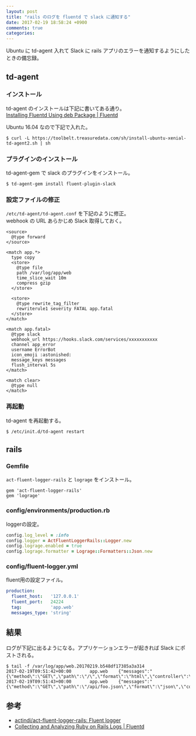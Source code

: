 ```yaml
---
layout: post
title: "rails のログを fluentd で slack に通知する"
date: 2017-02-19 18:58:24 +0900
comments: true
categories:
---
```


Ubuntu に td-agent 入れて Slack に rails アプリのエラーを通知するようにしたときの備忘録。  

## td-agent

### インストール
td-agent のインストールは下記に書いてある通り。  
[Installing Fluentd Using deb Package | Fluentd](http://docs.fluentd.org/v0.12/articles/install-by-deb)

Ubuntu 16.04 なので下記で入れた。  

    $ curl -L https://toolbelt.treasuredata.com/sh/install-ubuntu-xenial-td-agent2.sh | sh

### プラグインのインストール
td-agent-gem で slack のプラグインをインストール。  

    $ td-agent-gem install fluent-plugin-slack

### 設定ファイルの修正
`/etc/td-agent/td-agent.conf` を下記のように修正。  
webhook の URL あらかじめ Slack 取得しておく。  

```
<source>
  @type forward
</source>

<match app.*>
  type copy
  <store>
    @type file
    path /var/log/app/web
    time_slice_wait 10m
    compress gzip
  </store>

  <store>
    @type rewrite_tag_filter
    rewriterule1 severity FATAL app.fatal
  </store>
</match>

<match app.fatal>
  @type slack
  webhook_url https://hooks.slack.com/services/xxxxxxxxxxx
  channel app_error
  username ErrorBot
  icon_emoji :astonished:
  message_keys messages
  flush_interval 5s
</match>

<match clear>
  @type null
</match>
```

### 再起動
td-agent を再起動する。  

    $ /etc/init.d/td-agent restart

## rails

### Gemfile
`act-fluent-logger-rails` と `lograge` をインストール。  

```
gem 'act-fluent-logger-rails'
gem 'lograge'
```

### config/environments/production.rb
loggerの設定。  

```ruby
config.log_level = :info
config.logger = ActFluentLoggerRails::Logger.new
config.lograge.enabled = true
config.lograge.formatter = Lograge::Formatters::Json.new
```

### config/fluent-logger.yml
fluent用の設定ファイル。  

```yaml
production:
  fluent_host:   '127.0.0.1'
  fluent_port:   24224
  tag:           'app.web'
  messages_type: 'string'
```

## 結果
ログが下記に出るようになる。アプリケーションエラーが起きれば Slack にポストされる。  

    $ tail -f /var/log/app/web.20170219.b548df17385a3a314
    2017-02-19T09:51:42+00:00       app.web    {"messages":"{\"method\":\"GET\",\"path\":\"/\",\"format\":\"html\",\"controller\":\"FooController\",\"action\":\"index\",\"status\":200,\"duration\":1534.33,\"view\":1299.3,\"db\":0.0}","severity":"INFO"}
    2017-02-19T09:51:43+00:00       app.web    {"messages":"{\"method\":\"GET\",\"path\":\"/api/foo.json\",\"format\":\"json\",\"controller\":\"Api::FooController\",\"action\":\"index\",\"status\":200,\"duration\":374.19,\"view\":49.21,\"db\":0.0}","severity":"INFO"}


## 参考
- [actindi/act-fluent-logger-rails: Fluent logger](https://github.com/actindi/act-fluent-logger-rails)
- [Collecting and Analyzing Ruby on Rails Logs | Fluentd](http://www.fluentd.org/datasources/rails)

